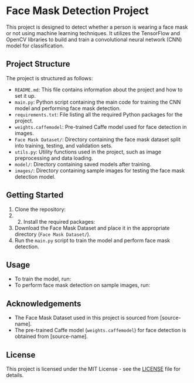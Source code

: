 # Face Mask Detection Project

This project is designed to detect whether a person is wearing a face mask or not using machine learning techniques. It utilizes the TensorFlow and OpenCV libraries to build and train a convolutional neural network (CNN) model for classification.

## Project Structure

The project is structured as follows:

- `README.md`: This file contains information about the project and how to set it up.
- `main.py`: Python script containing the main code for training the CNN model and performing face mask detection.
- `requirements.txt`: File listing all the required Python packages for the project.
- `weights.caffemodel`: Pre-trained Caffe model used for face detection in images.
- `Face Mask Dataset/`: Directory containing the face mask dataset split into training, testing, and validation sets.
- `utils.py`: Utility functions used in the project, such as image preprocessing and data loading.
- `model/`: Directory containing saved models after training.
- `images/`: Directory containing sample images for testing the face mask detection model.

## Getting Started

1. Clone the repository:
2. 2. Install the required packages:
3. Download the Face Mask Dataset and place it in the appropriate directory (`Face Mask Dataset/`).
4. Run the `main.py` script to train the model and perform face mask detection.

## Usage

- To train the model, run:
- To perform face mask detection on sample images, run:

## Acknowledgements

- The Face Mask Dataset used in this project is sourced from [source-name].
- The pre-trained Caffe model (`weights.caffemodel`) for face detection is obtained from [source-name].

## License

This project is licensed under the MIT License - see the [LICENSE](LICENSE) file for details.

